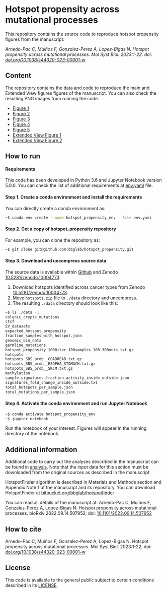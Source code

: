# **Hotspot propensity across mutational processes**
This repository contains the source code to reproduce hotspot propensity figures from the manuscript: 

*Arnedo-Pac C, Muiños F, Gonzalez-Perez A, Lopez-Bigas N. Hotspot propensity across mutational processes. Mol Syst Biol. 2023:1-22. doi: [doi.org/10.1038/s44320-023-00001-w](https://doi.org/10.1038/s44320-023-00001-w)*

## Content
The repository contains the data and code to reproduce the main and Extended View figures figures of the manuscript. You can also check the resulting PNG images from running the code. 
- [Figure 1](https://github.com/bbglab/hotspot_propensity/tree/main/figures/main_figures/figure_1)
- [Figure 2](https://github.com/bbglab/hotspot_propensity/tree/main/figures/main_figures/figure_2)
- [Figure 3](https://github.com/bbglab/hotspot_propensity/tree/main/figures/main_figures/figure_3)
- [Figure 4](https://github.com/bbglab/hotspot_propensity/tree/main/figures/main_figures/figure_4)
- [Figure 5](https://github.com/bbglab/hotspot_propensity/tree/main/figures/main_figures/figure_5)
- [Extended View Figure 1](https://github.com/bbglab/hotspot_propensity/tree/main/figures/extended_view_figures/figure_EV1)
- [Extended View Figure 2](https://github.com/bbglab/hotspot_propensity/tree/main/figures/extended_view_figures/figure_EV2)

## How to run
#### Requirements

This code has been developed in Python 3.6 and Jupyter Notebook version 5.0.0. You can check the list of additional requirements at [env.yaml](https://github.com/bbglab/hotspot_propensity/blob/main/env.yaml) file. 

#### Step 1. Create a conda environment and install the requirements
You can directly create a conda environment as: 
```sh
~$ conda env create --name hotspot_propensity_env --file env.yaml 
```

#### Step 2. Get a copy of hotspot_propensity repository
For example, you can clone the repository as:
```sh
~$ git clone git@github.com:bbglab/hotspot_propensity.git
```
#### Step 3. Download and uncompress source data
The source data is available within [Github](https://github.com/bbglab/hotspot_propensity) and Zenodo [10.5281/zenodo.10004773](https://doi.org/10.5281/zenodo.10004773).

1. Download hotspots identified across cancer types from Zenodo [10.5281/zenodo.10004773](https://doi.org/10.5281/zenodo.10004773). 
2. Move `hotspots.zip` file to `./data` directory and uncompress. 
3. The resulting `./data` directory should look like this: 

```sh
~$ ls ./data -1
colonic_crypts_mutations
ctcf
EV_datasets
expected_hotspot_propensity
fraction_samples_with_hotspot.json
genomic_bin_data
germline_mutations
hotspot_propensity_1000iter_100samples_100-300muts.txt.gz
hotspots
hotspots_SBS_prob__COADREAD.txt.gz
hotspots_SBS_prob__ESOPHA_STOMACH.txt.gz
hotspots_SBS_prob__SKCM.txt.gz
methylation
sample_signatures_fraction_activity_inside_outside.json
signatures_fold_change_inside_outside.txt
total_hotspots_per_sample.json
total_mutations_per_sample.json
```
#### Step 4. Activate the conda environment and run Jupyter Notebook
```sh
~$ conda activate hotspot_propensity_env
~$ jupyter notebook
```
Run the notebook of your interest. Figures will appear in the running directory of the notebook. 

## Additional information

Additional code to carry out the analyses described in the manuscript can be found in [analysis](https://github.com/bbglab/hotspot_propensity/tree/main/analysis). Note that the input data for this section must be downloaded from the original sources as described in the manuscript. 

HotspotFinder algorithm is described in Materials and Methods section and Appendix Note 1 of the manuscript and its repository. You can download HotspotFinder at [bitbucket.org/bbglab/hotspotfinder](https://bitbucket.org/bbglab/hotspotfinder/src/master/)

You can read all details of the manuscript at: Arnedo-Pac C, Muiños F, Gonzalez-Perez A, Lopez-Bigas N. Hotspot propensity across mutational processes. bioRxiv 2022.09.14.507952; doi: [10.1101/2022.09.14.507952](https://www.biorxiv.org/content/10.1101/2022.09.14.507952v2)

## How to cite
Arnedo-Pac C, Muiños F, Gonzalez-Perez A, Lopez-Bigas N. Hotspot propensity across mutational processes. Mol Syst Biol. 2023:1-22. doi: [doi.org/10.1038/s44320-023-00001-w](https://doi.org/10.1038/s44320-023-00001-w)

## License
This code is available to the general public subject to certain conditions described in its [LICENSE](https://github.com/bbglab/hotspot_propensity/blob/main/LICENSE). 


